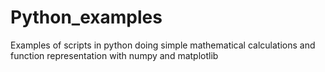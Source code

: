 # Python_examples

Examples of scripts in python doing simple mathematical calculations and function representation with numpy and matplotlib
